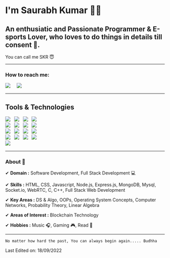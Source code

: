 <!--
**skrajup/skrajup** is a ✨ _special_ ✨ repository because its `README.md` (this file) appears on your GitHub profile.

Here are some ideas to get you started:

- 🔭 I’m currently working on ...
- 🌱 I’m currently learning ...
- 👯 I’m looking to collaborate on ...
- 🤔 I’m looking for help with ...
- 💬 Ask me about ...
- 📫 How to reach me: ...
- 😄 Pronouns: ...
- ⚡ Fun fact: ...
-->

<h1>I'm Saurabh Kumar 🙋‍♂️</h1>
<h2>An enthusiatic and Passionate Programmer & E-sports Lover, who loves to do things in details till consent 🥴.</h2>
 You can call me SKR 😇

<hr>

<h3>How to reach me:</h3>

<a href="https://www.linkedin.com/in/skr2065"><img src="https://img.shields.io/badge/linkedin-%230077B5.svg?&style=for-the-badge&logo=linkedin&logoColor=white" /></a>&nbsp;&nbsp;&nbsp;&nbsp;
<i class="fa-brands fa-linkedin"></i>
<a href="mailto:skrajprof1947@gmail.com"><img src="https://img.shields.io/badge/gmail-%23D14836.svg?&style=for-the-badge&logo=gmail&logoColor=white" /></a>&nbsp;&nbsp;&nbsp;&nbsp;
<hr>

<h2>Tools & Technologies</h2>
<p>
      <img src="https://img.shields.io/badge/-HTML-orange" />&nbsp;&nbsp;
      <img src="https://img.shields.io/badge/-CSS-green" />&nbsp;&nbsp;
      <img src="https://img.shields.io/badge/-JavaScript-yellow" />&nbsp;&nbsp;
      <img src="https://img.shields.io/badge/-Bootstrap-blueviolet" />&nbsp;&nbsp;
   <br />
      <img src="https://img.shields.io/badge/-Node.js-green" />&nbsp;&nbsp;
      <img src="https://img.shields.io/badge/-Express.js-green" />&nbsp;&nbsp;
      <img src="https://img.shields.io/badge/-MongoDB-blue" />&nbsp;&nbsp;
      <img src="https://img.shields.io/badge/-MySQL-orange" />&nbsp;&nbsp;
   <br />
      <img src="https://img.shields.io/badge/-Git-informational" />&nbsp;&nbsp;
      <img src="https://img.shields.io/badge/-GitHub-success" />&nbsp;&nbsp;
      <img src="https://img.shields.io/badge/-Socket.io-red" />&nbsp;&nbsp;
      <img src="https://img.shields.io/badge/-WebRTC-blue" />&nbsp;&nbsp;
   <br />
      <img src="https://img.shields.io/badge/-VS Code-yellow" />&nbsp;&nbsp;
      <img src="https://img.shields.io/badge/-C-orange" />&nbsp;&nbsp;
      <img src="https://img.shields.io/badge/-C++-blue" />&nbsp;&nbsp;
      <img src="https://img.shields.io/badge/-Windows-yellow" />&nbsp;&nbsp;
   <br />
      <img src="https://img.shields.io/badge/-Ubuntu-green" />&nbsp;&nbsp;
</p> 


<hr>

### About 📌

✔  **Domain :** Software Development, Full Stack Development 💻

✔  **Skills :** HTML, CSS, Javascript, Node.js, Express.js, MongoDB, Mysql, Socket.io, WebRTC, C, C++, Full Stack Web Development

✔  **Key Areas :** DS & Algo, OOPs, Operating System Concepts, Computer Networks, Probability Theory, Linear Algebra

✔  **Areas of Interest :** Blockchain Technology

✔  **Hobbies :**  Music 🎧, Gaming 🎮, Read 📕

<hr>

```
No matter how hard the past, You can always begin again..... Budhha
```
Last Edited on: 18/09/2022

